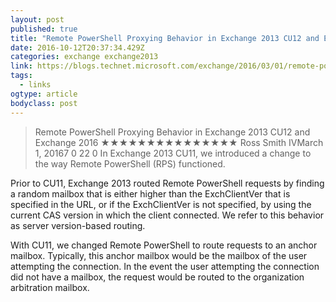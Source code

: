 ```yaml
---
layout: post
published: true
title: "Remote PowerShell Proxying Behavior in Exchange 2013 CU12 and Exchange 2016 – You Had Me At EHLO…"
date: 2016-10-12T20:37:34.429Z
categories: exchange exchange2013
link: https://blogs.technet.microsoft.com/exchange/2016/03/01/remote-powershell-proxying-behavior-in-exchange-2013-cu12-and-exchange-2016/
tags:
  - links
ogtype: article
bodyclass: post
---
```


> Remote PowerShell Proxying Behavior in Exchange 2013 CU12 and Exchange 2016
★★★★★★★★★★★★★★★
Ross Smith IVMarch 1, 20167
0
22
0
In Exchange 2013 CU11, we introduced a change to the way Remote PowerShell (RPS) functioned.

Prior to CU11, Exchange 2013 routed Remote PowerShell requests by finding a random mailbox that is either higher than the ExchClientVer that is specified in the URL, or if the ExchClientVer is not specified, by using the current CAS version in which the client connected. We refer to this behavior as server version-based routing.

With CU11, we changed Remote PowerShell to route requests to an anchor mailbox. Typically, this anchor mailbox would be the mailbox of the user attempting the connection. In the event the user attempting the connection did not have a mailbox, the request would be routed to the organization arbitration mailbox.
